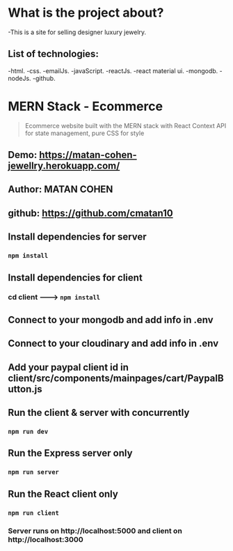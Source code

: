 # What is the project about?

-This is a site for selling designer luxury jewelry.

## List of technologies:

-html.
-css.
-emailJs.
-javaScript.
-reactJs.
-react material ui.
-mongodb.
-nodeJs.
-github.


# MERN Stack - Ecommerce
> Ecommerce website built with the MERN stack with React Context API for state management, pure CSS for style

## Demo: https://matan-cohen-jewellry.herokuapp.com/

## Author: MATAN COHEN
## github: https://github.com/cmatan10

## Install dependencies for server 
### `npm install`

## Install dependencies for client
### cd client ---> `npm install`

## Connect to your mongodb and add info in .env

## Connect to your cloudinary and add info in .env

## Add your paypal client id in client/src/components/mainpages/cart/PaypalButton.js

## Run the client & server with concurrently
### `npm run dev`

## Run the Express server only
### `npm run server`

## Run the React client only
### `npm run client`

### Server runs on http://localhost:5000 and client on http://localhost:3000





